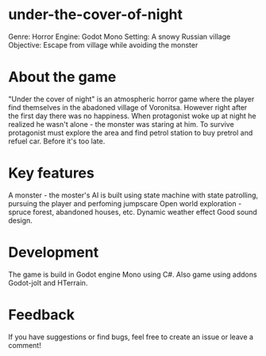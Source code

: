# under-the-cover-of-night
Genre: Horror
Engine: Godot Mono
Setting: A snowy Russian village
Objective: Escape from village while avoiding the monster

# About the game
"Under the cover of night" is an atmospheric horror game where the player find themselves in the abadoned village of Voronitsa. However right after the first day there was no happiness. When protagonist woke up at night he realized he wasn't alone - the monster was staring at him. To survive protagonist must explore the area and find petrol station to buy pretrol and refuel car. Before it's too late.

# Key features 
A monster - the moster's AI is built using state machine with state patrolling, pursuing the player and perfoming jumpscare
Open world exploration - spruce forest, abandoned houses, etc.
Dynamic weather effect 
Good sound design.

# Development
The game is build in Godot engine Mono using C#. Also game using addons Godot-jolt and HTerrain.

# Feedback
If you have suggestions or find bugs, feel free to create an issue or leave a comment!
